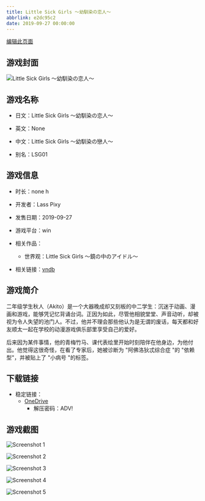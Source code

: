 ```yaml
---
title: Little Sick Girls ～幼馴染の恋人～
abbrlink: e2dc95c2
date: 2019-09-27 00:00:00
---
```

[编辑此页面](https://github.com/ACG-3/ADV3-source/blob/main/source/_posts/games/Little%20Sick%20Girls%20%EF%BD%9E%E5%B9%BC%E9%A6%B4%E6%9F%93%E3%81%AE%E6%81%8B%E4%BA%BA%EF%BD%9E.md)

## 游戏封面

![Little Sick Girls ～幼馴染の恋人～](https://pan.timero.xyz/onedrive/img_lib_001/Little%20Sick%20Girls%20%EF%BD%9E%E5%B9%BC%E9%A6%B4%E6%9F%93%E3%81%AE%E6%81%8B%E4%BA%BA%EF%BD%9E_cover.avif)


## 游戏名称

- 日文：Little Sick Girls ～幼馴染の恋人～
- 英文：None
- 中文：Little Sick Girls ～幼馴染の戀人～

- 别名：LSG01


## 游戏信息

- 时长：none h
- 开发者：Lass Pixy
- 发售日期：2019-09-27
- 游戏平台：win
- 相关作品：
   - 世界观：Little Sick Girls ～鏡の中のアイドル～

- 相关链接：[vndb](https://vndb.org/v26183)


## 游戏简介

二年级学生秋人（Akito）是一个大器晚成却又刻板的中二学生：沉迷于动画、漫画和游戏，能够凭记忆背诵台词。正因为如此，尽管他相貌堂堂、声音动听，却被视为令人失望的池门人。不过，他并不理会那些他认为是无谓的废话，每天都和好友顺太一起在学校的动漫游戏俱乐部里享受自己的爱好。

后来因为某件事情，他的青梅竹马、课代表绘里开始时刻陪伴在他身边，为他付出。他觉得这很奇怪，在看了专家后，她被诊断为 "阿佛洛狄忒综合症 "的 "依赖型"，并被贴上了 "小病号 "的标签。




## 下载链接

- 稳定链接：
    - [OneDrive](https://pan.timero.xyz/onedrive/adv_lib_001/Little%20Sick%20Girls%20%EF%BD%9E%E5%B9%BC%E9%A6%B4%E6%9F%93%E3%81%AE%E6%81%8B%E4%BA%BA%EF%BD%9E)
        - 解压密码：ADV!



## 游戏截图


![Screenshot 1](https://pan.timero.xyz/onedrive/img_lib_001/Little%20Sick%20Girls%20%EF%BD%9E%E5%B9%BC%E9%A6%B4%E6%9F%93%E3%81%AE%E6%81%8B%E4%BA%BA%EF%BD%9E_Screenshot_1.avif)

![Screenshot 2](https://pan.timero.xyz/onedrive/img_lib_001/Little%20Sick%20Girls%20%EF%BD%9E%E5%B9%BC%E9%A6%B4%E6%9F%93%E3%81%AE%E6%81%8B%E4%BA%BA%EF%BD%9E_Screenshot_2.avif)

![Screenshot 3](https://pan.timero.xyz/onedrive/img_lib_001/Little%20Sick%20Girls%20%EF%BD%9E%E5%B9%BC%E9%A6%B4%E6%9F%93%E3%81%AE%E6%81%8B%E4%BA%BA%EF%BD%9E_Screenshot_3.avif)

![Screenshot 4](https://pan.timero.xyz/onedrive/img_lib_001/Little%20Sick%20Girls%20%EF%BD%9E%E5%B9%BC%E9%A6%B4%E6%9F%93%E3%81%AE%E6%81%8B%E4%BA%BA%EF%BD%9E_Screenshot_4.avif)

![Screenshot 5](https://pan.timero.xyz/onedrive/img_lib_001/Little%20Sick%20Girls%20%EF%BD%9E%E5%B9%BC%E9%A6%B4%E6%9F%93%E3%81%AE%E6%81%8B%E4%BA%BA%EF%BD%9E_Screenshot_5.avif)

